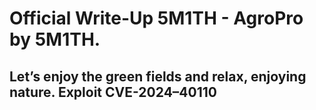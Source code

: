# Official Write-Up 5M1TH - AgroPro by 5M1TH.

## Let’s enjoy the green fields and relax, enjoying nature. Exploit CVE-2024–40110


